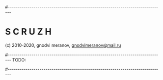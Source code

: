 #
#-------------------------------------------------------------------------------
# S C R U Z H

 (c) 2010-2020, gnodvi meranov, gnodvimeranov@mail.ru

#-------------------------------------------------------------------------------
TODO:


#-------------------------------------------------------------------------------

